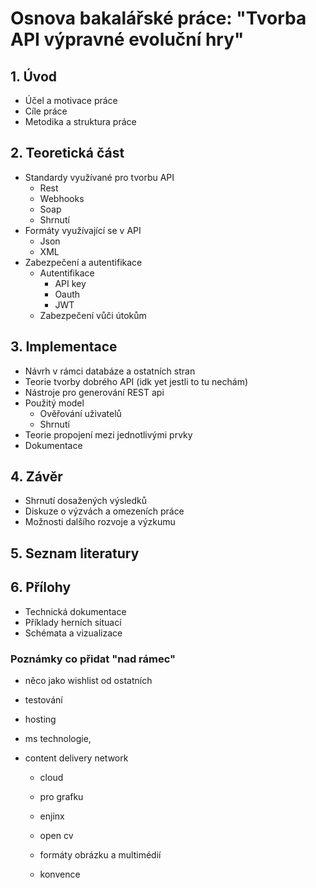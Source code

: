# Osnova bakalářské práce: "Tvorba API výpravné evoluční hry"

## 1. Úvod

- Účel a motivace práce
- Cíle práce
- Metodika a struktura práce

## 2. Teoretická část

- Standardy využívané pro tvorbu API
  - Rest
  - Webhooks
  - Soap
  - Shrnutí
- Formáty využívající se v API
  - Json
  - XML
- Zabezpečení a autentifikace
  - Autentifikace
    - API key
    - Oauth
    - JWT
  - Zabezpečení vůči útokům

## 3. Implementace

- Návrh v rámci databáze a ostatních stran
- Teorie tvorby dobrého API (idk yet jestli to tu nechám)
- Nástroje pro generování REST api
- Použitý model
  - Ověřování uživatelů
  - Shrnutí
- Teorie propojení mezi jednotlivými prvky
- Dokumentace

## 4. Závěr

- Shrnutí dosažených výsledků
- Diskuze o výzvách a omezeních práce
- Možnosti dalšího rozvoje a výzkumu

## 5. Seznam literatury

## 6. Přílohy

- Technická dokumentace
- Příklady herních situací
- Schémata a vizualizace

### Poznámky co přidat "nad rámec"

- něco jako wishlist od ostatních
- testování
- hosting
- ms technologie,
- content delivery network

  - cloud
  - pro grafku
  - enjinx
  - open cv

  - formáty obrázku a multimédií
  - konvence
